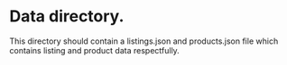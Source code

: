 # Data directory.

This directory should contain a listings.json and products.json file which contains listing and product data
respectfully.
